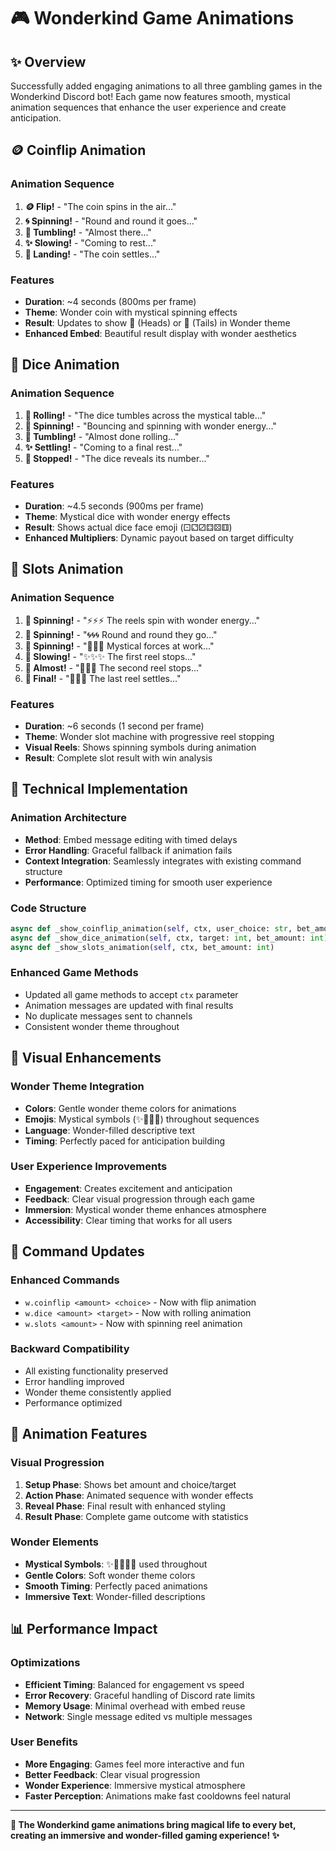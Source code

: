# 🎮 Wonderkind Game Animations

## ✨ Overview
Successfully added engaging animations to all three gambling games in the Wonderkind Discord bot! Each game now features smooth, mystical animation sequences that enhance the user experience and create anticipation.

## 🪙 Coinflip Animation

### Animation Sequence
1. **🪙 Flip!** - "The coin spins in the air..."
2. **🌀 Spinning!** - "Round and round it goes..."
3. **💫 Tumbling!** - "Almost there..."
4. **✨ Slowing!** - "Coming to rest..."
5. **🎯 Landing!** - "The coin settles..."

### Features
- **Duration**: ~4 seconds (800ms per frame)
- **Theme**: Wonder coin with mystical spinning effects
- **Result**: Updates to show 👑 (Heads) or 🌙 (Tails) in Wonder theme
- **Enhanced Embed**: Beautiful result display with wonder aesthetics

## 🎲 Dice Animation

### Animation Sequence
1. **🎲 Rolling!** - "The dice tumbles across the mystical table..."
2. **🔄 Spinning!** - "Bouncing and spinning with wonder energy..."
3. **💫 Tumbling!** - "Almost done rolling..."
4. **✨ Settling!** - "Coming to a final rest..."
5. **🎯 Stopped!** - "The dice reveals its number..."

### Features
- **Duration**: ~4.5 seconds (900ms per frame)
- **Theme**: Mystical dice with wonder energy effects
- **Result**: Shows actual dice face emoji (⚀⚁⚂⚃⚄⚅)
- **Enhanced Multipliers**: Dynamic payout based on target difficulty

## 🎰 Slots Animation

### Animation Sequence
1. **🎰 Spinning!** - "⚡⚡⚡ The reels spin with wonder energy..."
2. **🎰 Spinning!** - "🌀🌀🌀 Round and round they go..."
3. **🎰 Spinning!** - "💫💫💫 Mystical forces at work..."
4. **🎰 Slowing!** - "✨✨✨ The first reel stops..."
5. **🎰 Almost!** - "🌟🌟🌟 The second reel stops..."
6. **🎰 Final!** - "🎯🎯🎯 The last reel settles..."

### Features
- **Duration**: ~6 seconds (1 second per frame)
- **Theme**: Wonder slot machine with progressive reel stopping
- **Visual Reels**: Shows spinning symbols during animation
- **Result**: Complete slot result with win analysis

## 🌟 Technical Implementation

### Animation Architecture
- **Method**: Embed message editing with timed delays
- **Error Handling**: Graceful fallback if animation fails
- **Context Integration**: Seamlessly integrates with existing command structure
- **Performance**: Optimized timing for smooth user experience

### Code Structure
```python
async def _show_coinflip_animation(self, ctx, user_choice: str, bet_amount: int)
async def _show_dice_animation(self, ctx, target: int, bet_amount: int)
async def _show_slots_animation(self, ctx, bet_amount: int)
```

### Enhanced Game Methods
- Updated all game methods to accept `ctx` parameter
- Animation messages are updated with final results
- No duplicate messages sent to channels
- Consistent wonder theme throughout

## 🎨 Visual Enhancements

### Wonder Theme Integration
- **Colors**: Gentle wonder theme colors for animations
- **Emojis**: Mystical symbols (✨💫🌟🎯) throughout sequences
- **Language**: Wonder-filled descriptive text
- **Timing**: Perfectly paced for anticipation building

### User Experience Improvements
- **Engagement**: Creates excitement and anticipation
- **Feedback**: Clear visual progression through each game
- **Immersion**: Mystical wonder theme enhances atmosphere
- **Accessibility**: Clear timing that works for all users

## 🚀 Command Updates

### Enhanced Commands
- `w.coinflip <amount> <choice>` - Now with flip animation
- `w.dice <amount> <target>` - Now with rolling animation  
- `w.slots <amount>` - Now with spinning reel animation

### Backward Compatibility
- All existing functionality preserved
- Error handling improved
- Wonder theme consistently applied
- Performance optimized

## 🌌 Animation Features

### Visual Progression
1. **Setup Phase**: Shows bet amount and choice/target
2. **Action Phase**: Animated sequence with wonder effects
3. **Reveal Phase**: Final result with enhanced styling
4. **Result Phase**: Complete game outcome with statistics

### Wonder Elements
- **Mystical Symbols**: ✨💫🌟🎯🌀 used throughout
- **Gentle Colors**: Soft wonder theme colors
- **Smooth Timing**: Perfectly paced animations
- **Immersive Text**: Wonder-filled descriptions

## 📊 Performance Impact

### Optimizations
- **Efficient Timing**: Balanced for engagement vs speed
- **Error Recovery**: Graceful handling of Discord rate limits
- **Memory Usage**: Minimal overhead with embed reuse
- **Network**: Single message edited vs multiple messages

### User Benefits
- **More Engaging**: Games feel more interactive and fun
- **Better Feedback**: Clear visual progression
- **Wonder Experience**: Immersive mystical atmosphere
- **Faster Perception**: Animations make fast cooldowns feel natural

---

**🌌 The Wonderkind game animations bring magical life to every bet, creating an immersive and wonder-filled gaming experience! ✨**